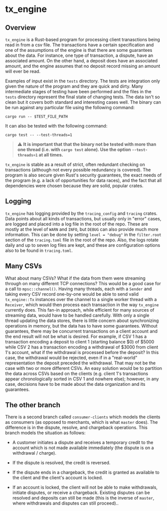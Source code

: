 # tx_engine
## Overview
`tx_engine` is a Rust-based program for processing client tranasctions being read in from a csv file. The transactions have a certain specification and one of the assumptions
of the engine is that there are some guarantees about the data. For instance, one type of transaction, a dispute, have an associated amount. On the other hand, a deposit does have an associated amount, and the engine assumes that no deposit record missing an amount will ever be read.

Examples of input exist in the `tests` directory. The tests are integration only given the nature of the program and they are quick and dirty. Many intermediate stages
of testing have been performed and the files in the `tests` directory represent the final state of changing tests. The data isn't so clean but it covers both standard
and interesting cases well. The binary can be run against any particular file using the following command:

```cargo run -- $TEST_FILE_PATH```

It can also be tested with the following command:

```cargo test -- --test-threads=1```

> :warning: **It is important that that the binary not be tested with more than one thread (i.e. with `cargo test` alone). Use the option `--test-threads=1` at all times.**

`tx_engine` is stable as a result of strict, often redundant checking on transactions (although not every possible redundancy is covered). The program is also secure
given Rust's security guarantees, the exact needs of the program (e.g. a lack of opportunities for data races), and the fact that all dependencies were chosen
because they are solid, popular crates.

## Logging
`tx_engine` has logging provided by the `tracing_config` and `tracing` crates. Data points about all kinds of transactions, but usually only in "error" cases, are logged and placed into a log file in the root of the repo. These are mostly at the level of `WARN` and `INFO`, but `DEBUG` can also provide much more information. This can be done by setting `level = "debug"` in the `filter.root` section of the `tracing.toml` file in the root of the repo. Also, the logs rotate daily and up to seven log files are kept, and these are configuration options also to be found in `tracing.toml`.


## Many CSVs
What about many CSVs? What if the data from them were streaming through on many different TCP connections? This would be a good case for a call to `mpsc::channel()`. Having many threads, each with a `Sender` and taking every CSV record one-by-one would be able to send valid `tx_engine::Tx` instances over the channel to a single worker thread with a `Receiver`, which would then process each transaction in the way `tx_engine` currently does. This fan-in approach, while efficient for many sources of streaming data, would have to be handled carefully. With only a single thread updating the data stores, there is little concern about synchronizing operations in memory, but the data has to have some guarantees. Without guarantees, there may be concurrent transactions on a client account and the end result will not be what is desired. For example, if CSV 1 has a transaction encoding a deposit to client 1 (starting balance $0) of $5000 while CSV 2 has a transaction encoding a withdrawal of $3000 from client 1's account, what if the withdrawal is processed before the deposit? In this case, the withdrawal would be rejected, even if in a "real-world" representation the deposit preceded the withdrawal. That may not be the case with two or more different CSVs. An easy solution would be to partition the data across CSVs based on the clients (e.g. client 1's transactions appear chronologically sorted in CSV 1 and nowhere else); however, in any case, decisions have to be made about the data organization and its guarantees.



## The other branch
There is a second branch called `consumer-clients` which models the clients as consumers (as opposed to merchants, which is what `master` does). The difference is in the dispute, resolve, and chargeback operations. This branch models the situation as follows:

* A customer initiates a dispute and receives a temporary credit to the account which is not made available immediately (the dispute is on a withdrawal / charge).

* If the dispute is resolved, the credit is reversed.

* If the dispute ends in a chargeback, the credit is granted as available to the client and the client's account is locked.

* If an account is locked, the client will not be able to make withdrawals, initiate disputes, or receive a chargeback. Existing disputes can be resolved and deposits can still be made (this is the inverse of `master`, where withdrawals and disputes can still proceed)..




